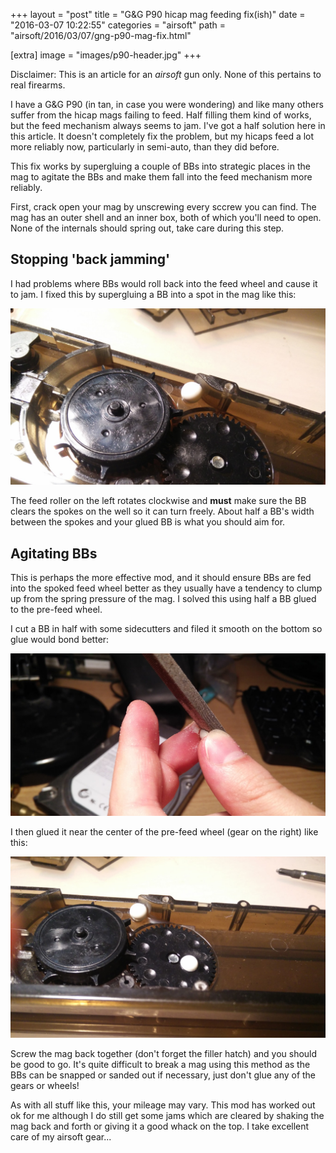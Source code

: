 +++
layout = "post"
title = "G&G P90 hicap mag feeding fix(ish)"
date = "2016-03-07 10:22:55"
categories = "airsoft"
path = "airsoft/2016/03/07/gng-p90-mag-fix.html"

[extra]
image = "images/p90-header.jpg"
+++

Disclaimer: This is an article for an _airsoft_ gun only. None of this pertains to real firearms.

I have a G&G P90 (in tan, in case you were wondering) and like many others suffer from the hicap
mags failing to feed. Half filling them kind of works, but the feed mechanism always seems to jam.
I've got a half solution here in this article. It doesn't completely fix the problem, but my hicaps
feed a lot more reliably now, particularly in semi-auto, than they did before.

<!-- more -->

This fix works by supergluing a couple of BBs into strategic places in the mag to agitate the BBs
and make them fall into the feed mechanism more reliably.

First, crack open your mag by unscrewing every sccrew you can find. The mag has an outer shell and
an inner box, both of which you'll need to open. None of the internals should spring out, take care
during this step.

## Stopping 'back jamming'

I had problems where BBs would roll back into the feed wheel and cause it to jam. I fixed this by
supergluing a BB into a spot in the mag like this:

![First BB placement](/images/p90-step1.jpg)

The feed roller on the left rotates clockwise and **must** make sure the BB clears the spokes on the
well so it can turn freely. About half a BB's width between the spokes and your glued BB is what you
should aim for.

## Agitating BBs

This is perhaps the more effective mod, and it should ensure BBs are fed into the spoked feed wheel
better as they usually have a tendency to clump up from the spring pressure of the mag. I solved
this using half a BB glued to the pre-feed wheel.

I cut a BB in half with some sidecutters and filed it smooth on the bottom so glue would bond
better:

![BB filing](/images/p90-filing.jpg)

I then glued it near the center of the pre-feed wheel (gear on the right) like this:

![Second BB placement](/images/p90-step2.jpg)

Screw the mag back together (don't forget the filler hatch) and you should be good to go. It's quite
difficult to break a mag using this method as the BBs can be snapped or sanded out if necessary,
just don't glue any of the gears or wheels!

As with all stuff like this, your mileage may vary. This mod has worked out ok for me although I do
still get some jams which are cleared by shaking the mag back and forth or giving it a good whack on
the top. I take excellent care of my airsoft gear...
